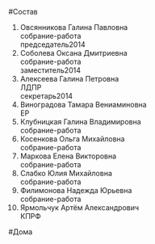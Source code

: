 #Состав  
1. Овсянникова Галина Павловна  
    собрание-работа  
    председатель2014  
2. Соболева Оксана Дмитриевна  
    собрание-работа  
    заместитель2014  
3. Алексеева Галина Петровна  
    ЛДПР  
    секретарь2014  
4. Виноградова Тамара Вениаминовна  
    ЕР  
5. Клубницкая Галина Владимировна  
    собрание-работа  
6. Косенкова Ольга Михайловна  
    собрание-работа  
7. Маркова Елена Викторовна  
    собрание-работа  
8. Слабко Юлия Михайловна  
    собрание-работа  
9. Филимонова Надежда Юрьевна  
    собрание-работа  
10. Ярмольчук Артём Александрович  
    КПРФ  
  
#Дома  
